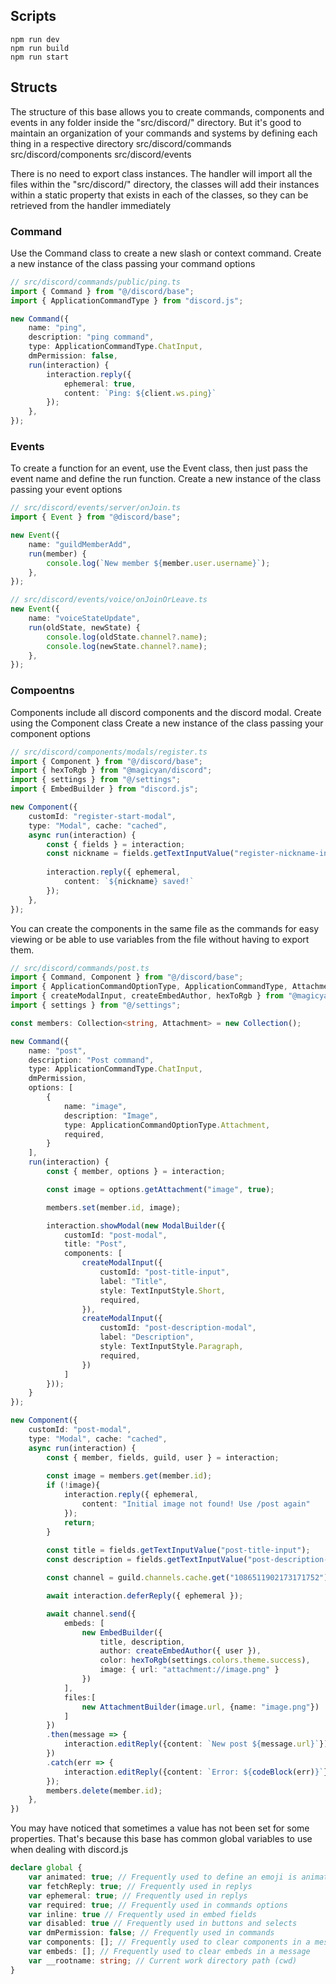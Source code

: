 ## Scripts
```
npm run dev
npm run build
npm run start
```

## Structs
The structure of this base allows you to create commands, components and events in any folder inside the "src/discord/" directory. But it's good to maintain an organization of your commands and systems by defining each thing in a respective directory
src/discord/commands
src/discord/components
src/discord/events

There is no need to export class instances. The handler will import all the files within the "src/discord/" directory, the classes will add their instances within a static property that exists in each of the classes, so they can be retrieved from the handler immediately

### Command
Use the Command class to create a new slash or context command.
Create a new instance of the class passing your command options
```ts
// src/discord/commands/public/ping.ts
import { Command } from "@/discord/base";
import { ApplicationCommandType } from "discord.js";

new Command({
    name: "ping",
    description: "ping command",
    type: ApplicationCommandType.ChatInput,
    dmPermission: false,
    run(interaction) {
        interaction.reply({
            ephemeral: true,
            content: `Ping: ${client.ws.ping}`
        }); 
    },
});
```

### Events
To create a function for an event, use the Event class, then just pass the event name and define the run function.
Create a new instance of the class passing your event options
```ts
// src/discord/events/server/onJoin.ts
import { Event } from "@discord/base";

new Event({
    name: "guildMemberAdd",
    run(member) {
        console.log(`New member ${member.user.username}`);
    },
});
```
```ts
// src/discord/events/voice/onJoinOrLeave.ts
new Event({
    name: "voiceStateUpdate",
    run(oldState, newState) {
        console.log(oldState.channel?.name);
        console.log(newState.channel?.name);
    },
});
```

### Compoentns
Components include all discord components and the discord modal. Create using the Component class
Create a new instance of the class passing your component options

```ts
// src/discord/components/modals/register.ts
import { Component } from "@/discord/base";
import { hexToRgb } from "@magicyan/discord";
import { settings } from "@/settings";
import { EmbedBuilder } from "discord.js";

new Component({
    customId: "register-start-modal",
    type: "Modal", cache: "cached",
    async run(interaction) {
        const { fields } = interaction;
        const nickname = fields.getTextInputValue("register-nickname-input");
        
        interaction.reply({ ephemeral,
            content: `${nickname} saved!`
        });
    },
});
```

You can create the components in the same file as the commands for easy viewing or be able to use variables from the file without having to export them.
```ts
// src/discord/commands/post.ts
import { Command, Component } from "@/discord/base";
import { ApplicationCommandOptionType, ApplicationCommandType, Attachment, AttachmentBuilder, Collection, CommandInteractionOptionResolver, EmbedBuilder, ModalBuilder, TextChannel, TextInputStyle, codeBlock } from "discord.js";
import { createModalInput, createEmbedAuthor, hexToRgb } from "@magicyan/discord";
import { settings } from "@/settings";

const members: Collection<string, Attachment> = new Collection();

new Command({
    name: "post",
    description: "Post command",
    type: ApplicationCommandType.ChatInput,
    dmPermission,
    options: [
        {
            name: "image",
            description: "Image",
            type: ApplicationCommandOptionType.Attachment,
            required,
        }
    ],
    run(interaction) {
        const { member, options } = interaction;

        const image = options.getAttachment("image", true);

        members.set(member.id, image);

        interaction.showModal(new ModalBuilder({
            customId: "post-modal",
            title: "Post",
            components: [
                createModalInput({
                    customId: "post-title-input",
                    label: "Title",
                    style: TextInputStyle.Short,
                    required,
                }),
                createModalInput({
                    customId: "post-description-modal",
                    label: "Description",
                    style: TextInputStyle.Paragraph,
                    required,
                })
            ]
        }));
    }
});

new Component({
    customId: "post-modal", 
    type: "Modal", cache: "cached",
    async run(interaction) {
        const { member, fields, guild, user } = interaction;
        
        const image = members.get(member.id);
        if (!image){
            interaction.reply({ ephemeral,
                content: "Initial image not found! Use /post again"
            });
            return;
        }
        
        const title = fields.getTextInputValue("post-title-input");
        const description = fields.getTextInputValue("post-description-input");

        const channel = guild.channels.cache.get("1086511902173171752") as TextChannel;

        await interaction.deferReply({ ephemeral });

        await channel.send({
            embeds: [
                new EmbedBuilder({
                    title, description, 
                    author: createEmbedAuthor({ user }),
                    color: hexToRgb(settings.colors.theme.success),
                    image: { url: "attachment://image.png" }
                })
            ],
            files:[
                new AttachmentBuilder(image.url, {name: "image.png"})
            ]
        })
        .then(message => {
            interaction.editReply({content: `New post ${message.url}`});
        })
        .catch(err => {
            interaction.editReply({content: `Error: ${codeBlock(err)}`});
        });
        members.delete(member.id);
    }, 
})
```

You may have noticed that sometimes a value has not been set for some properties. That's because this base has common global variables to use when dealing with discord.js
```ts
declare global {
    var animated: true; // Frequently used to define an emoji is animated
    var fetchReply: true; // Frequently used in replys
    var ephemeral: true; // Frequently used in replys
    var required: true; // Frequently used in commands options
    var inline: true // Frequently used in embed fields
    var disabled: true // Frequently used in buttons and selects
    var dmPermission: false; // Frequently used in commands
    var components: []; // Frequently used to clear components in a message
    var embeds: []; // Frequently used to clear embeds in a message
    var __rootname: string; // Current work directory path (cwd)
}
```